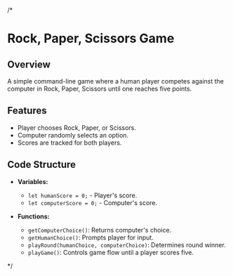 /*
# Rock, Paper, Scissors Game

## Overview

A simple command-line game where a human player competes against the computer in Rock, Paper, Scissors until one reaches five points.

## Features

- Player chooses Rock, Paper, or Scissors.
- Computer randomly selects an option.
- Scores are tracked for both players.

## Code Structure

- **Variables:**
  - `let humanScore = 0;` - Player's score.
  - `let computerScore = 0;` - Computer's score.

- **Functions:**
  - `getComputerChoice()`: Returns computer's choice.
  - `getHumanChoice()`: Prompts player for input.
  - `playRound(humanChoice, computerChoice)`: Determines round winner.
  - `playGame()`: Controls game flow until a player scores five.

*/
